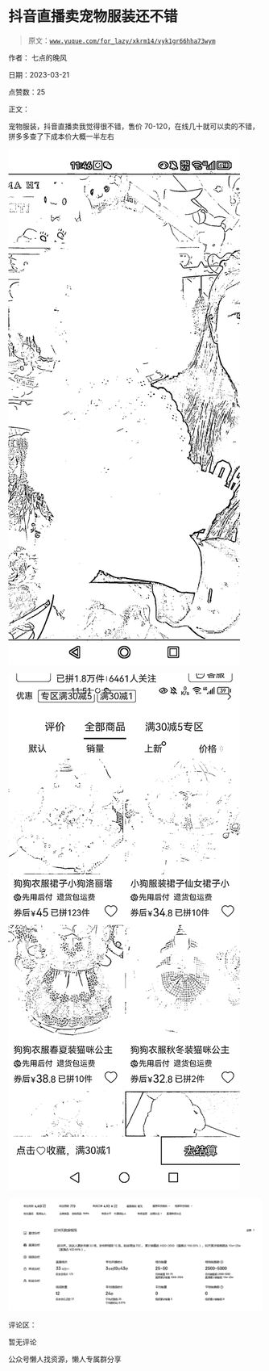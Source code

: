 # 抖音直播卖宠物服装还不错

> 原文：[`www.yuque.com/for_lazy/xkrm14/vyk1gr66hha73wym`](https://www.yuque.com/for_lazy/xkrm14/vyk1gr66hha73wym)

作者： 七点的晚风

日期：2023-03-21

点赞数：25

正文：

宠物服装，抖音直播卖我觉得很不错，售价 70-120，在线几十就可以卖的不错，拼多多查了下成本价大概一半左右

![](img/f5c7bd4c9ff0e68ccef7bf5715eae38b.png)  

![](img/07bab44bd89b2bb4544c86524a947f54.png)  

![](img/48ca842a33b39567a43102063fe69791.png)  

评论区：

暂无评论

公众号懒人找资源，懒人专属群分享

